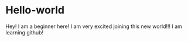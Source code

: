 # Hello-world
Hey! I am a beginner here! I am very excited joining this new world!!!
I am learning github!
